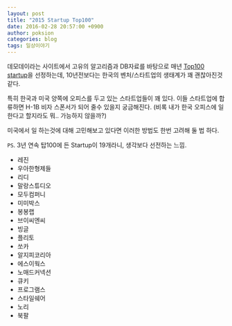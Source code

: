 ```yaml
---
layout: post
title: "2015 Startup Top100"
date: 2016-02-28 20:57:00 +0900
author: poksion
categories: blog
tags: 일상이야기
---
```


데모데이라는 사이트에서 고유의 알고리즘과 DB자료를 바탕으로 매년 [Top100 startup](http://www.demoday.co.kr/top100/2015)을 선정하는데, 10년전보다는 한국의 벤처/스타트업의 생태계가 꽤 괜찮아진것 같다.

특히 한국과 미국 양쪽에 오피스를 두고 있는 스타트업들이 꽤 있다. 이들 스타트업에 합류하면 H-1B 비자 스폰서가 되어 줄수 있을지 궁금해진다. (비록 내가 한국 오피스에 일한다고 할지라도 뭐.. 가능하지 않을까?)

미국에서 일 하는것에 대해 고민해보고 있다면 이러한 방법도 한번 고려해 둘 법 하다.

``PS``. 3년 연속 탑100에 든 Startup이 19개라니, 생각보다 선전하는 느낌.

 * 레진
 * 우아한형제들
 * 리디
 * 말랑스튜디오
 * 모두컴퍼니
 * 미미박스
 * 봉봉랩
 * 브이씨엔씨
 * 빙글
 * 플리토
 * 쏘카
 * 알지피코리아
 * 에스이웍스
 * 노매드커넥션
 * 큐키
 * 프로그램스
 * 스타일쉐어
 * 노리
 * 북팔


